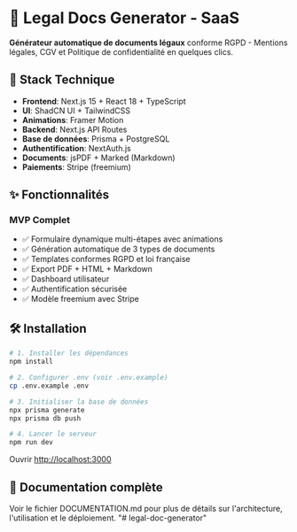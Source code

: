 # 📄 Legal Docs Generator - SaaS

**Générateur automatique de documents légaux** conforme RGPD - Mentions légales, CGV et Politique de confidentialité en quelques clics.

## 🚀 Stack Technique

- **Frontend**: Next.js 15 + React 18 + TypeScript
- **UI**: ShadCN UI + TailwindCSS
- **Animations**: Framer Motion
- **Backend**: Next.js API Routes
- **Base de données**: Prisma + PostgreSQL
- **Authentification**: NextAuth.js
- **Documents**: jsPDF + Marked (Markdown)
- **Paiements**: Stripe (freemium)

## ✨ Fonctionnalités

### MVP Complet
- ✅ Formulaire dynamique multi-étapes avec animations
- ✅ Génération automatique de 3 types de documents
- ✅ Templates conformes RGPD et loi française
- ✅ Export PDF + HTML + Markdown
- ✅ Dashboard utilisateur
- ✅ Authentification sécurisée
- ✅ Modèle freemium avec Stripe

## 🛠️ Installation

```bash
# 1. Installer les dépendances
npm install

# 2. Configurer .env (voir .env.example)
cp .env.example .env

# 3. Initialiser la base de données
npx prisma generate
npx prisma db push

# 4. Lancer le serveur
npm run dev
```

Ouvrir [http://localhost:3000](http://localhost:3000)

## 📝 Documentation complète

Voir le fichier DOCUMENTATION.md pour plus de détails sur l'architecture, l'utilisation et le déploiement.
"# legal-doc-generator" 
